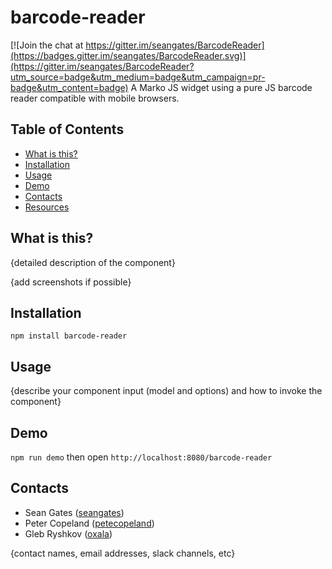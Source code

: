 # barcode-reader

[![Join the chat at https://gitter.im/seangates/BarcodeReader](https://badges.gitter.im/seangates/BarcodeReader.svg)](https://gitter.im/seangates/BarcodeReader?utm_source=badge&utm_medium=badge&utm_campaign=pr-badge&utm_content=badge)
A Marko JS widget using a pure JS barcode reader compatible with mobile browsers.

## Table of Contents
- [What is this?](#what-is-this)
- [Installation](#installation)
- [Usage](#usage)
- [Demo](#demo)
- [Contacts](#contacts)
- [Resources](#resources)

## What is this?
{detailed description of the component}

{add screenshots if possible}

## Installation

`npm install barcode-reader`

## Usage
{describe your component input (model and options) and how to invoke the component}

## Demo

`npm run demo` then open `http://localhost:8080/barcode-reader`

## Contacts

- Sean Gates ([seangates](https://github.com/seangates))
- Peter Copeland ([petecopeland](https://github.com/petecopeland))
- Gleb Ryshkov ([oxala](https://github.com/oxala))

{contact names, email addresses, slack channels, etc}
